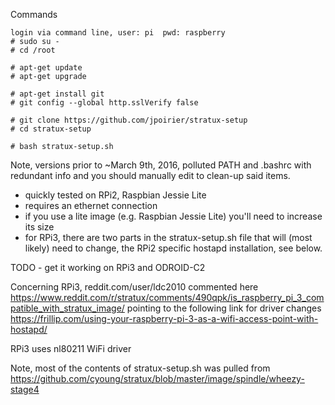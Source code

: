 Commands

    login via command line, user: pi  pwd: raspberry
    # sudo su -
    # cd /root

    # apt-get update
    # apt-get upgrade

    # apt-get install git
    # git config --global http.sslVerify false

    # git clone https://github.com/jpoirier/stratux-setup
    # cd stratux-setup

    # bash stratux-setup.sh

Note, versions prior to ~March 9th, 2016, polluted PATH and
.bashrc with redundant info and you should manually edit to
clean-up said items.

- quickly tested on RPi2, Raspbian Jessie Lite
- requires an ethernet connection
- if you use a lite image (e.g. Raspbian Jessie Lite)
  you'll need to increase its size
- for RPi3, there are two parts in the stratux-setup.sh
  file that will (most likely) need to change, the
  RPi2 specific hostapd installation, see below.

TODO - get it working on RPi3 and ODROID-C2

Concerning RPi3, reddit.com/user/ldc2010 commented here
https://www.reddit.com/r/stratux/comments/490qpk/is_raspberry_pi_3_compatible_with_stratux_image/
pointing to the following link for driver changes
https://frillip.com/using-your-raspberry-pi-3-as-a-wifi-access-point-with-hostapd/

RPi3 uses nl80211 WiFi driver

Note, most of the contents of stratux-setup.sh was pulled from
https://github.com/cyoung/stratux/blob/master/image/spindle/wheezy-stage4

